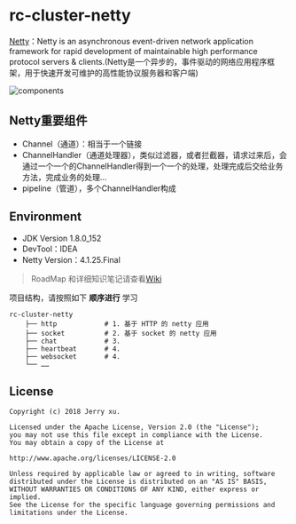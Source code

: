 # rc-cluster-netty
[Netty](https://github.com/netty/netty)：Netty is an asynchronous event-driven network application framework for rapid development of maintainable high performance protocol servers & clients.(Netty是一个异步的，事件驱动的网络应用程序框架，用于快速开发可维护的高性能协议服务器和客户端)

![components](http://netty.io/images/components.png)

## Netty重要组件
* Channel（通道）：相当于一个链接
* ChannelHandler（通道处理器），类似过滤器，或者拦截器，请求过来后，会通过一个一个的ChannelHandler得到一个一个的处理，处理完成后交给业务方法，完成业务的处理...
* pipeline（管道），多个ChannelHandler构成

## Environment
* JDK Version 1.8.0_152
* DevTool：IDEA
* Netty Version：4.1.25.Final

> RoadMap 和详细知识笔记请查看[Wiki](https://github.com/RootCluster/rc_netty/wiki)

项目结构，请按照如下 **顺序进行** 学习

```
rc-cluster-netty
    ├── http            # 1. 基于 HTTP 的 netty 应用
    ├── socket          # 2. 基于 socket 的 netty 应用
    ├── chat            # 3. 
    ├── heartbeat       # 4. 
    ├── websocket       # 4. 
    └── ……
```

## License
```
Copyright (c) 2018 Jerry xu.

Licensed under the Apache License, Version 2.0 (the "License");
you may not use this file except in compliance with the License.
You may obtain a copy of the License at

http://www.apache.org/licenses/LICENSE-2.0

Unless required by applicable law or agreed to in writing, software
distributed under the License is distributed on an "AS IS" BASIS,
WITHOUT WARRANTIES OR CONDITIONS OF ANY KIND, either express or implied.
See the License for the specific language governing permissions and
limitations under the License.
```